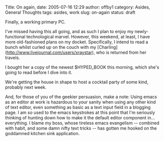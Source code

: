 Title: On again,
date: 2005-07-16 12:29
author: offby1
category: Asides, General Thoughts
tags: asides, work
slug: on-again
status: draft

Finally, a working primary PC.

I've missed having this all going, and as such I plan to enjoy my newly-functional technological marvel. However, this weekend, at least, I have more old-fashioned plans on my docket. Specifically, I intend to read a bunch whilst curled up on the couch with my \[Charling\](<http://www.livejournal.com/users/xraystar>), who is returned from her travels.

I bought her a copy of the newest \$HYPED_BOOK this morning, which she's going to read before I dive into it.

We're getting the house in shape to host a cocktail party of some kind, probably next week.

And, for those of you of the geekier persuasion, make a note: Using emacs as an editor at work is hazardous to your sanity when using any other kind of text editor, even something as basic as a text input field in a blogging page. I am _so_ used to the emacs keystrokes at this point that I'm seriously thinking of hunting down how to make it the default editor component in\... everything. I blame my boss, whose tireless emacs evangelism \-- combined with habit, and some damn nifty text tricks \-- has gotten me hooked on the goddamned kitchen sink application.
